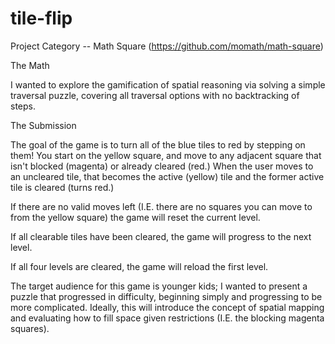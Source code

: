 # tile-flip

Project Category -- Math Square (https://github.com/momath/math-square)

The Math

I wanted to explore the gamification of spatial reasoning via solving a simple traversal puzzle, covering all traversal options with no backtracking of steps.

The Submission

The goal of the game is to turn all of the blue tiles to red by stepping on them! You start on the yellow square, and move to any adjacent square that isn't blocked (magenta) or already cleared (red.) When the user moves to an uncleared tile, that becomes the active (yellow) tile and the former active tile is cleared (turns red.)

If there are no valid moves left (I.E. there are no squares you can move to from the yellow square) the game will reset the current level.

If all clearable tiles have been cleared, the game will progress to the next level. 

If all four levels are cleared, the game will reload the first level. 

The target audience for this game is younger kids; I wanted to present a puzzle that progressed in difficulty, beginning simply and progressing to be more complicated. Ideally, this will introduce the concept of spatial mapping and evaluating how to fill space given restrictions (I.E. the blocking magenta squares).
